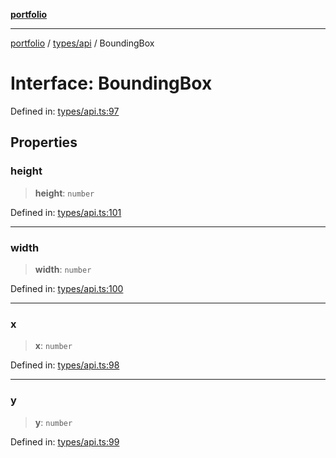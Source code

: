 [**portfolio**](../../../README.md)

***

[portfolio](../../../modules.md) / [types/api](../README.md) / BoundingBox

# Interface: BoundingBox

Defined in: [types/api.ts:97](https://github.com/tnorlund/Portfolio/blob/d858767a8fa7e56054d3c692f93d7ec8078e1a4d/portfolio/types/api.ts#L97)

## Properties

### height

> **height**: `number`

Defined in: [types/api.ts:101](https://github.com/tnorlund/Portfolio/blob/d858767a8fa7e56054d3c692f93d7ec8078e1a4d/portfolio/types/api.ts#L101)

***

### width

> **width**: `number`

Defined in: [types/api.ts:100](https://github.com/tnorlund/Portfolio/blob/d858767a8fa7e56054d3c692f93d7ec8078e1a4d/portfolio/types/api.ts#L100)

***

### x

> **x**: `number`

Defined in: [types/api.ts:98](https://github.com/tnorlund/Portfolio/blob/d858767a8fa7e56054d3c692f93d7ec8078e1a4d/portfolio/types/api.ts#L98)

***

### y

> **y**: `number`

Defined in: [types/api.ts:99](https://github.com/tnorlund/Portfolio/blob/d858767a8fa7e56054d3c692f93d7ec8078e1a4d/portfolio/types/api.ts#L99)
